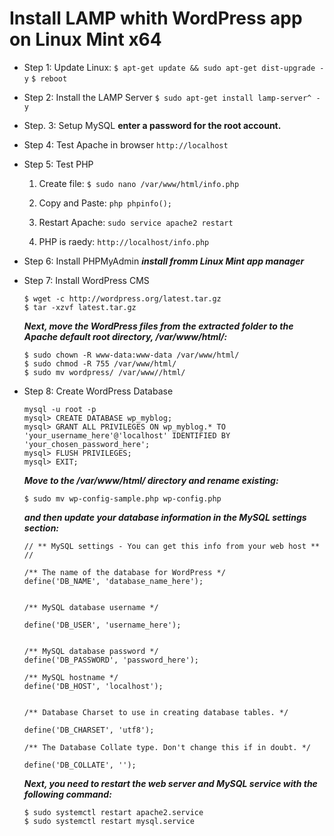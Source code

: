 # Install **LAMP** whith **WordPress** app on **Linux Mint x64**

* Step 1: Update Linux:
	```$ apt-get update && sudo apt-get dist-upgrade -y```
	```$ reboot```

* Step 2: Install the LAMP Server
	```$ sudo apt-get install lamp-server^ -y```

* Step. 3: Setup MySQL
	__enter a password for the root account.__

* Step 4: Test Apache in browser
	```http://localhost```

* Step 5: Test PHP
  1. Create file:
	```$ sudo nano /var/www/html/info.php```

  2. Copy and Paste:
	```php phpinfo();```

  3. Restart Apache:
	```sudo service apache2 restart```

  4. PHP is raedy:
	```http://localhost/info.php```

* Step 6: Install PHPMyAdmin
	___install fromm Linux Mint app manager___
	
* Step 7: Install WordPress CMS
	```
	$ wget -c http://wordpress.org/latest.tar.gz
	$ tar -xzvf latest.tar.gz
	```
	 ___Next, move the WordPress files from the extracted folder to the Apache default root directory, /var/www/html/:___
	```
	$ sudo chown -R www-data:www-data /var/www/html/
	$ sudo chmod -R 755 /var/www/html/
	$ sudo mv wordpress/ /var/www//html/
	```
* Step 8: Create WordPress Database
	```
 	mysql -u root -p
	mysql> CREATE DATABASE wp_myblog;
	mysql> GRANT ALL PRIVILEGES ON wp_myblog.* TO 'your_username_here'@'localhost' IDENTIFIED BY 'your_chosen_password_here';
	mysql> FLUSH PRIVILEGES;
	mysql> EXIT;
 	```
	
	___Move to the /var/www/html/ directory and rename existing:___
	```
	$ sudo mv wp-config-sample.php wp-config.php
	```
	
	___and then update your database information in the MySQL settings section:___
	```
	// ** MySQL settings - You can get this info from your web host ** //

	/** The name of the database for WordPress */
	define('DB_NAME', 'database_name_here');


	/** MySQL database username */

	define('DB_USER', 'username_here');


	/** MySQL database password */
	define('DB_PASSWORD', 'password_here');

	/** MySQL hostname */
	define('DB_HOST', 'localhost');


	/** Database Charset to use in creating database tables. */

	define('DB_CHARSET', 'utf8');

	/** The Database Collate type. Don't change this if in doubt. */ 

	define('DB_COLLATE', '');
	
	```
	___Next, you need to restart the web server and MySQL service with the following command:___
	```
	$ sudo systemctl restart apache2.service 
	$ sudo systemctl restart mysql.service
	```
	
	

